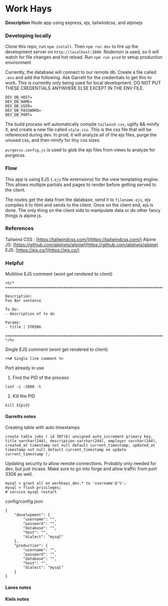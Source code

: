 # Work Hays

**Description**
Node app using express, ejs, tailwindcss, and alpinejs


### Developing locally

Clone this repo, run `npm install`. Then `npm run dev` to fire up the development server on `http://localhost:3000`. Nodemon is used, so it will watch for file changes and hot reload. Run `npm run prod` to setup production environment

Currently, the database will connect to our remote db. Create a file called `.env` and add the following. Ask Garrett for the credentials to get this to work. This is currently only being used for local development. DO NOT PUT THESE CREDENTIALS ANYWHERE ELSE EXCEPT IN THE ENV FILE.

```
DEV_DB_HOST=
DEV_DB_NAME=
DEV_DB_USER=
DEV_DB_PASSWORD=
DEV_DB_PORT=
```

The build process will automatically compile `tailwind.css`, uglify && minify it, and create a new file called `style.css`. This is the css file that will be referenced during dev. In prod, it will analyze all of the ejs files, purge the unused css, and then minify for tiny css sizes.

`purgecss.config.js` is used to glob the ejs files from views to analyze for purgecss.

### Flow
This app is using EJS (`.ejs` file extensions) for the view templating engine.  This allows multiple partials and pages to render before getting served to the client.

The routes get the data from the database, send it to `filename.ejs`, ejs compiles it to html and sends to the client. Once on the client end, ejs is done. The only thing on the client side to manipulate data or do other fancy things is alpine js. 

### References
Tailwind CSS :  [https://tailwindcss.com/](https://tailwindcss.com/)
Alpine JS: [https://github.com/alpinejs/alpine](https://github.com/alpinejs/alpine)
EJS: [https://ejs.co/](https://ejs.co/)

### Helpful 

Multiline EJS comment (wont get rendered to client)
```
<%/* 
===========================================================================

Description:
Foo Bar sentence

To Do:
- description of to do

Params:
- title | STRING

===========================================================================
*/%>
```

Single EJS comment (wont get rendered to client)
```
<%# Single line comment %>
```

Port already in use

1. Find the PID of the process
```
lsof -i :3000 -t
```

2. Kill the PID
```
kill ${pid}
```

#### Garretts notes
Creating table with auto timestamps 
```
create table jobs ( id INT(6) unsigned auto_increment primary key, title varchar(244), description varchar(244), employer varchar(244), created_at timestamp not null default current_timestamp, updated_at timestamp not null default current_timestamp on update current_timestamp );
```

Updating security to allow remote connections. Probably only needed for dev, but just incase. Make sure to go into forge and allow traffic from port 3306 as well.
```
mysql > grant all on workhays_dev.* to 'username'@'%';
mysql > flush privileges;
# service mysql restart
```

config/config.json
```
{
    "development": {
        "username": "",
        "password": "",
        "database": "",
        "host": "",
        "dialect": "mysql"
    },
    "production": {
        "username": "",
        "password": "",
        "database": "",
        "host": "",
        "dialect": "mysql"
    }
}
```

#### Lanes notes

#### Kiels notes